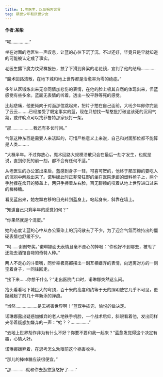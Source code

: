 ```yaml
---
title: 1.老医生，以及祸害世界
tag: 祸世少年和厌世少女 
---
```

#### 作者:某柴
<!--more-->
“唉……………”
 
坐在对面的老医生一声叹息，让蓝的心往下沉了沉。不过还好，毕竟只是早就知道的可能被认定成了事实。

老医生撂下魔力纹采样报告，扶了下滑到鼻梁的老花镜，宣判了他的结局…………

“魔术回路溃散，在地下城和地上世界都是治愈率为零的绝症。”

多年从医锻炼出来无奈同情加悲伤的表情，在他的脸上极其自然的体现出来，但蓝感觉有些多余。蓝面无表情的听着，透出一股平静等死的感觉。

比起悲痛，他更倾向于对面那位跳起来，把片子拍在自己面前，大吼少年郎你完蛋了云云………已经接受了既定事实的蓝，现在只想找一帮憨批打破这该死的沉闷气氛，或许晚点可以找菲鲁特那家伙打一架。

“那………………我还有多长时间。”

气氛这种东西是需要人来活跃的，可惜严格意义上来说，自己和对面那位都不能算是人类………

“大概半年。不过你放心，魔术回路大规模溃散只会在最后一刻才发生，也就是说，直到你死的前一刻，都不会有任何不适。”

从老医生的办公室出来后，蓝感到身子一轻，可喜可贺的，他终于那压抑的要吃人的沉闷中解脱出来了。诺琳娜此时正非常狂野的坐在医院走廊的塑料椅子上，两个手肘撑在岔开的膝盖上，两只手捧着左右脸，百无聊赖的咬着从地上世界进口过来的棒棒糖。

看见蓝出来，她左飘右移的目光转到蓝身上，站起身来，斜靠在墙上。

“知道自己只剩半年的感觉如何？”

“你果然就是个混蛋。”

她的态度让蓝的心中从办公室染上的沉闷散去了不少，为了迎合气氛而维持出的僵硬表情也舒缓不少。

“呵……谢谢夸奖。”诺琳娜面无表情且毫不走心的捧哏：“你也好不到哪去，被甩了还能去酒馆自嗨的奇特人种。”

两人不走心的斗着嘴，同步率极高都摆出一副互相嫌弃的表情，向远离对方的一侧歪着身子，一同往回走。

“接下来……你想干什么？”走出医院门口时，诺琳娜突然这么问。

抬头看看地下城巨大的穹顶，百十米的高度和约等于无的照明使它几乎不可见，更隐藏起了前几十年新添的弹痕。

“当然………………是去祸害世界啊！”蓝双手插兜，愉悦的做决定。

诺琳娜露出疑惑加嫌弃的老人地铁手机脸，一个战术后仰，斜眼看着他，发出同样夹带着疑惑加嫌弃的一声：“蛤？？……………”

“去地上世界胡作非为有什么不好？你要不要和我一起来？”蓝愈发觉得这个决定有趣，心情大好。

诺琳娜嫌弃着，在思考怎么劝眼前这个祸害收手。

“那儿的棒棒糖应该很便宜。”

“那…………就和你去逛悠逛悠好了……”